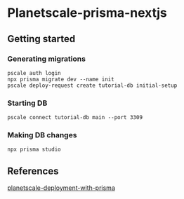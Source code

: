 # Planetscale-prisma-nextjs

## Getting started 


### Generating migrations

    pscale auth login 
    npx prisma migrate dev --name init
    pscale deploy-request create tutorial-db initial-setup

### Starting DB

    pscale connect tutorial-db main --port 3309  
### Making DB changes

    npx prisma studio

## References

[planetscale-deployment-with-prisma](https://davidparks.dev/blog/planetscale-deployment-with-prisma/)